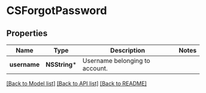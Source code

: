 # CSForgotPassword

## Properties
Name | Type | Description | Notes
------------ | ------------- | ------------- | -------------
**username** | **NSString*** | Username belonging to account. | 

[[Back to Model list]](../README.md#documentation-for-models) [[Back to API list]](../README.md#documentation-for-api-endpoints) [[Back to README]](../README.md)


